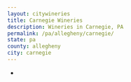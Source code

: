 ```yaml
---
layout: citywineries
title: Carnegie Wineries
description: Wineries in Carnegie, PA
permalink: /pa/allegheny/carnegie/
state: pa
county: allegheny
city: carnegie
---
```

-

